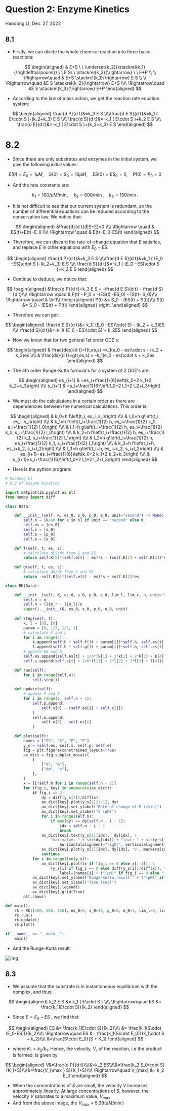 # Question 2: Enzyme Kinetics

Haodong LI, Dec. 27, 2022

## 8.1

- Firstly, we can divide the whole chemical reaction into three basic reactions:

$$
\begin{aligned}
& E+S \ \ \underset{k_2}{\stackrel{k_1}{\rightleftharpoons}} \ \ E S\ \  \stackrel{k_3}{\rightarrow} \ \ E+P \\ \\
\Rightarrow\quad & E+S \stackrel{k_1}{\rightarrow} E S
\\ \\
\Rightarrow\quad &E S \stackrel{k_2}{\rightarrow} E+S \\\\
\Rightarrow\quad &E S \stackrel{k_3}{\rightarrow} E+P
\end{aligned}
$$

- According to the law of mass action, we get the reaction rate equation system:

$$
\begin{aligned}
\frac{d P}{d t}&=k_3 E S
\\\\\frac{d E S}{d t}&=k_1 ( E\cdot S )-(k_2+k_3) E S
\\\\
\frac{d S}{d t}&=-k_1 ( E\cdot S )+k_2 E S
\\\\ \frac{d E}{d t}&=-k_1 ( E\cdot S )+(k_2+k_3) E S
\end{aligned}
$$

# 8.2

- Since there are only substrates and enzymes in the initial system, we give the following initial values:

$$
E(0)=E_0 =  1 \mu M ,\quad S(0)=S_0=10 \mu M, \quad ES(0)=ES_0=0, \quad P(0)=P_0=0
$$

- And the rate constants are: 

$$
k_1=100/\mu M/\min, \quad k_2=600 /\min, \quad k_3=150 /\min.
$$

- It is not difficult to see that our current system is redundant, so the number of differential equations can be reduced according to the conservation law. We notice that:

$$
\begin{aligned}
&\frac{d}{d t}(ES+E)=0 \\\\
\Rightarrow \quad & ES(t)+E(t)=E_0
\\\\
\Rightarrow \quad & E(t)=E_0-ES(t)
\end{aligned}
$$

- Therefore, we can discard the rate-of-change equation that $E$ satisfies, and replace $E$ in other equations with $E_0 −ES$:

$$
\begin{aligned}
\frac{d P}{d t}&=k_3 E S
\\\\\frac{d E S}{d t}&=k_1 ( (E_0 −ES)\cdot S )-(k_2+k_3) E S
\\\\
\frac{d S}{d t}&=-k_1 ( (E_0 −ES)\cdot S )+k_2 E S
\end{aligned}
$$

- Continue to deduce, we notice that:

$$
\begin{aligned}
&\frac{d P}{d t}=k_3 E S = -\frac{d E S}{d t} - \frac{d S}{d t}\\\\
\Rightarrow \quad & P(t) - P_0 = -(ES(t) -ES_0) - (S(t)- S_0)\\\\
\Rightarrow \quad &
\left\{
\begin{aligned}
P(t) &= S_0 - (ES(t) + S(t))\\\\
S(t) &= S_0 - (ES(t) + P(t))
\end{aligned}
\right.
\end{aligned}
$$

- Therefore we can get:

$$
\begin{aligned}
\frac{d E S}{d t}&= k_1( (E_0 −ES)\cdot S) - (k_2 + k_3)ES
\\\\
\frac{d S}{d t}&=-k_1( (E_0 −ES)\cdot S) + k_2ES
\end{aligned}
$$

- Now we know that for two general 1st order ODE's:

$$
\begin{aligned}
& \frac{des}{d t}=f(t,es,s) =k_1(e_0 - es)\cdot s - (k_2 + k_3)es \\\\
& \frac{ds}{d t}=g(t,es,s) = -k_1(e_0 - es)\cdot s + k_2es
\end{aligned}
$$

- The 4th order Runge-Kutta formula's for a system of 2 ODE's are:

$$
\begin{aligned}
es_{i+1} & =es_i+\frac{1}{6}\left(k_0+2 k_1+2 k_2+k_3\right) \\\\
s_{i+1} & =s_i+\frac{1}{6}\left(l_0+2 l_1+2 l_2+l_3\right)
\end{aligned}
$$

- We must do the calculations in a certain order as there are dependencies between the numerical calculations. This order is:

$$
\begin{aligned}
& k_0=h f\left(t_i, es_i, s_i\right) \\\\
& l_0=h g\left(t_i, es_i, s_i\right) \\\\
& k_1=h f\left(t_i+\frac{1}{2} h, es_i+\frac{1}{2} k_0, s_i+\frac{1}{2} l_0\right) \\\\
& l_1=h g\left(t_i+\frac{1}{2} h, es_i+\frac{1}{2} k_0, s_i+\frac{1}{2} l_0\right) \\\\
& k_2=h f\left(t_i+\frac{1}{2} h, es_i+\frac{1}{2} k_1, s_i+\frac{1}{2} l_1\right) \\\\
& l_2=h g\left(t_i+\frac{1}{2} h, es_i+\frac{1}{2} k_1, s_i+\frac{1}{2} l_1\right) \\\\
& k_3=h f\left(t_i+h, es_i+k_2, s_i+l_2\right) \\\\
& l_3=h g\left(t_i+h, es_i+k_2, s_i+l_2\right) \\\\
& es_{i+1}=es_i+\frac{1}{6}\left(k_0+2 k_1+2 k_2+k_3\right) \\\\
& s_{i+1}=s_i+\frac{1}{6}\left(l_0+2 l_1+2 l_2+l_3\right)
\end{aligned}
$$

- Here is the python program:

```python
# Haodong LI
# 8.2 of Enzyme Kinetics

import matplotlib.pyplot as plt
from numpy import diff

class Data:

    def __init__(self, K, es_0, s_0, p_0, e_0, unit="second") -> None:
        self.K = [k/60 for k in K] if unit == "second" else K
        self.es = [es_0]
        self.s = [s_0]
        self.p = [p_0]
        self.e = [e_0]

    def f(self, t, es, s):
        # calculate dES/dt from S and ES
        return self.K[0]*(self.e[0] - es)*s - (self.K[1] + self.K[2])*es
    
    def g(self, t, es, s):
        # calculate dS/dt from S and ES
        return -self.K[0]*(self.e[0] - es)*s + self.K[2]*es

class RK(Data):

    def __init__(self, K, es_0, s_0, p_0, e_0, lim_l, lim_r, n, unit="second") -> None:
        self.n = n
        self.h = (lim_r - lim_l)/n
        super().__init__(K, es_0, s_0, p_0, e_0, unit)
    
    def step(self, t):
        k, l = [0], [0]
        param = [0, 1/2, 1/2, 1]
        # calculate K and L
        for i in range(4):
            k.append(self.h * self.f((t + param[i])*self.h, self.es[t] + param[i]*k[-1], self.s[t] + param[i]*l[-1]))
            l.append(self.h * self.g((t + param[i])*self.h, self.es[t] + param[i]*k[-1], self.s[t] + param[i]*l[-1]))
        # update ES and S
        self.es.append(self.es[t] + 1/6*(k[1] + 2*k[2] + 2*k[3] + k[4]))
        self.s.append(self.s[t] + 1/6*(l[1] + 2*l[2] + 2*l[3] + l[4]))

    def run(self):
        for i in range(self.n):
            self.step(i)
    
    def update(self):
        # update P and E
        for i in range(1, self.n + 1):
            self.p.append(
                self.s[0] - (self.es[i] + self.s[i])
            )
            self.e.append(
                self.e[0] - self.es[i]
            )

    def plot(self):
        names = ["ES", "S", "P", "E"]
        y_s = [self.es, self.s, self.p, self.e]
        fig = plt.figure(constrained_layout=True)
        ax_dict = fig.subplot_mosaic(
            [
                ["m", "m"],
                ["dm", "v"],
            ],
        )
        x = [i*self.h for i in range(self.n + 1)]
        for (fig_i, key) in enumerate(ax_dict):
            if fig_i == 2:
                dy = diff(y_s[2])/diff(x)
                ax_dict[key].plot(y_s[1][:-1], dy)
                ax_dict[key].set_ylabel("Rate of change of P (/min)")
                ax_dict[key].set_xlabel("S (µM)")
                for i in range(self.n):
                    if max(dy) == dy[self.n - i - 1]:
                        idx = self.n - i - 1
                        break
                ax_dict[key].text(y_s[1][idx],  dy[idx], \
                    "max value: " + str(dy[idx]) + "\nat: " + str(y_s[1][idx]), \
                        horizontalalignment="right", verticalalignment="top", fontsize=17)
                ax_dict[key].plot(y_s[1][idx], dy[idx], 'o', markersize=20, alpha=0.5)
                continue
            for i in range(len(y_s)):
                ax_dict[key].plot((x if fig_i == 0 else x[:-1]), \
                    (y_s[i] if fig_i == 0 else diff(y_s[i])/diff(x)), \
                        label=(names[i] + ("(µM)" if fig_i == 0 else " (µM/sec)")))
            ax_dict[key].set_ylabel("Runge-Kutta result " + ("(µM)" if fig_i == 0 else " (µM/sec)"))
            ax_dict[key].set_xlabel("Time (sec)")
            ax_dict[key].legend()
            ax_dict[key].grid(True)
        plt.show()

def main():
    rk = RK([100, 600, 150], es_0=0, s_0=10, p_0=0, e_0=1, lim_l=0, lim_r=10, n=1000)
    rk.run()
    rk.update()
    rk.plot()

if __name__ == "__main__":
    main()
```

- And the Runge-Kutta result:

![img](https://github.com/LeBronLiHD/NTU_Enzyme_Kinetics/blob/main/result.png)

## 8.3

- We assume that the substrate is in instantaneous equilibrium with the complex, and thus:

$$
\begin{aligned}
k_2 E S &= k_1 ( E\cdot S ) \\\\
\Rightarrow\quad  ES &= \frac{k_1(E\cdot S)}{k_2}
\end{aligned}
$$

- Since $E = E_0 −ES$ , we find that:

$$
\begin{aligned}
ES &= \frac{k_1(E\cdot S)}{k_2}\\\\
&= \frac{k_1(S\cdot (E_0-ES))}{k_2}\\\\
\Rightarrow\quad  ES &= \frac{k_1(S\cdot E_0)}{k_1\cdot S + k_2}\\\\
&=\frac{S\cdot E_0}{S + K_1}
\end{aligned}
$$

- where $K_1=k_2/ k_1$. Hence, the velocity, $V$, of the reaction, i.e the product is formed, is given by

$$
\begin{aligned}
V&=\frac{d P}{d t}\\\\&=k_2 ES\\\\&=\frac{k_2 E_0\cdot S}{K_1+S}\\\\&=\frac{V_{\max } S}{K_1+S}\\\\
\Rightarrow\quad V_{max} &= k_2 E_0
\end{aligned}
$$

- When the concentrations of $S$ are small, the velocity $V$ increases approximately linearly. At large concentrations of $S$, however, the velocity $V$ saturates to a maximum value, $V_{max}$
- And from the above image, the $V_{max} = 5.38 (\mu M/\min)$
